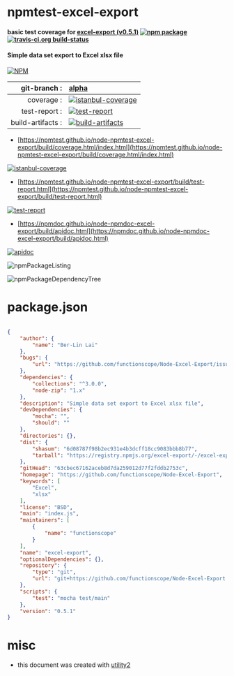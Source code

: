 # npmtest-excel-export

#### basic test coverage for  [excel-export (v0.5.1)](https://github.com/functionscope/Node-Excel-Export)  [![npm package](https://img.shields.io/npm/v/npmtest-excel-export.svg?style=flat-square)](https://www.npmjs.org/package/npmtest-excel-export) [![travis-ci.org build-status](https://api.travis-ci.org/npmtest/node-npmtest-excel-export.svg)](https://travis-ci.org/npmtest/node-npmtest-excel-export)

#### Simple data set export to Excel xlsx file

[![NPM](https://nodei.co/npm/excel-export.png?downloads=true&downloadRank=true&stars=true)](https://www.npmjs.com/package/excel-export)

| git-branch : | [alpha](https://github.com/npmtest/node-npmtest-excel-export/tree/alpha)|
|--:|:--|
| coverage : | [![istanbul-coverage](https://npmtest.github.io/node-npmtest-excel-export/build/coverage.badge.svg)](https://npmtest.github.io/node-npmtest-excel-export/build/coverage.html/index.html)|
| test-report : | [![test-report](https://npmtest.github.io/node-npmtest-excel-export/build/test-report.badge.svg)](https://npmtest.github.io/node-npmtest-excel-export/build/test-report.html)|
| build-artifacts : | [![build-artifacts](https://npmtest.github.io/node-npmtest-excel-export/glyphicons_144_folder_open.png)](https://github.com/npmtest/node-npmtest-excel-export/tree/gh-pages/build)|

- [https://npmtest.github.io/node-npmtest-excel-export/build/coverage.html/index.html](https://npmtest.github.io/node-npmtest-excel-export/build/coverage.html/index.html)

[![istanbul-coverage](https://npmtest.github.io/node-npmtest-excel-export/build/screenCapture.buildCi.browser.%252Ftmp%252Fbuild%252Fcoverage.lib.html.png)](https://npmtest.github.io/node-npmtest-excel-export/build/coverage.html/index.html)

- [https://npmtest.github.io/node-npmtest-excel-export/build/test-report.html](https://npmtest.github.io/node-npmtest-excel-export/build/test-report.html)

[![test-report](https://npmtest.github.io/node-npmtest-excel-export/build/screenCapture.buildCi.browser.%252Ftmp%252Fbuild%252Ftest-report.html.png)](https://npmtest.github.io/node-npmtest-excel-export/build/test-report.html)

- [https://npmdoc.github.io/node-npmdoc-excel-export/build/apidoc.html](https://npmdoc.github.io/node-npmdoc-excel-export/build/apidoc.html)

[![apidoc](https://npmdoc.github.io/node-npmdoc-excel-export/build/screenCapture.buildCi.browser.%252Ftmp%252Fbuild%252Fapidoc.html.png)](https://npmdoc.github.io/node-npmdoc-excel-export/build/apidoc.html)

![npmPackageListing](https://npmtest.github.io/node-npmtest-excel-export/build/screenCapture.npmPackageListing.svg)

![npmPackageDependencyTree](https://npmtest.github.io/node-npmtest-excel-export/build/screenCapture.npmPackageDependencyTree.svg)



# package.json

```json

{
    "author": {
        "name": "Ber-Lin Lai"
    },
    "bugs": {
        "url": "https://github.com/functionscope/Node-Excel-Export/issues"
    },
    "dependencies": {
        "collections": "^3.0.0",
        "node-zip": "1.x"
    },
    "description": "Simple data set export to Excel xlsx file",
    "devDependencies": {
        "mocha": "",
        "should": ""
    },
    "directories": {},
    "dist": {
        "shasum": "6d08787f98b2ec931e4b3dcff18cc9083bbb8b77",
        "tarball": "https://registry.npmjs.org/excel-export/-/excel-export-0.5.1.tgz"
    },
    "gitHead": "63cbec67162aceb8d7da259012d77f2fddb2753c",
    "homepage": "https://github.com/functionscope/Node-Excel-Export",
    "keywords": [
        "Excel",
        "xlsx"
    ],
    "license": "BSD",
    "main": "index.js",
    "maintainers": [
        {
            "name": "functionscope"
        }
    ],
    "name": "excel-export",
    "optionalDependencies": {},
    "repository": {
        "type": "git",
        "url": "git+https://github.com/functionscope/Node-Excel-Export.git"
    },
    "scripts": {
        "test": "mocha test/main"
    },
    "version": "0.5.1"
}
```



# misc
- this document was created with [utility2](https://github.com/kaizhu256/node-utility2)
